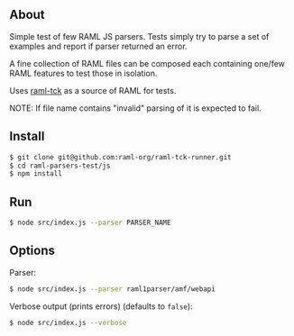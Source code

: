 ## About

Simple test of few RAML JS parsers. Tests simply try to parse a set of examples and report if parser returned an error.

A fine collection of RAML files can be composed each containing one/few RAML features to test those in isolation.

Uses [raml-tck](https://github.com/raml-org/raml-tck/tree/master/tests/raml-1.0) as a source of RAML for tests.

NOTE: If file name contains "invalid" parsing of it is expected to fail.

## Install

```sh
$ git clone git@github.com:raml-org/raml-tck-runner.git
$ cd raml-parsers-test/js
$ npm install
```

## Run

```sh
$ node src/index.js --parser PARSER_NAME
```

## Options

Parser:
```sh
$ node src/index.js --parser raml1parser/amf/webapi
```

Verbose output (prints errors) (defaults to `false`):

```sh
$ node src/index.js --verbose
```
